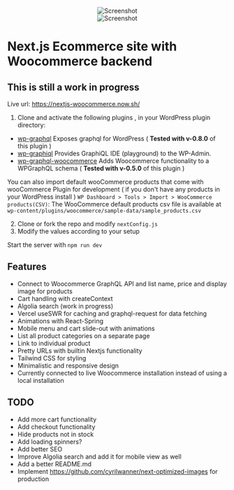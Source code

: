 <p align="center">
<img src="https://github.com/w3bdesign/nextjs-woocommerce/blob/master/screenshot.jpg?" alt="Screenshot"/>
<br />
<img src="https://github.com/w3bdesign/nextjs-woocommerce/blob/master/screenshot2.jpg?" alt="Screenshot"/>
</p>

# Next.js Ecommerce site with Woocommerce backend

## This is still a work in progress

Live url: <a href="https://nextjs-woocommerce.now.sh/">https://nextjs-woocommerce.now.sh/</a>

1. Clone and activate the following plugins , in your WordPress plugin directory:

* [wp-graphql](https://github.com/wp-graphql/wp-graphql) Exposes graphql for WordPress ( **Tested with v-0.8.0** of this plugin )
* [wp-graphiql](https://github.com/wp-graphql/wp-graphiql) Provides GraphiQL IDE (playground) to the WP-Admin.
* [wp-graphql-woocommerce](https://github.com/wp-graphql/wp-graphql-woocommerce) Adds Woocommerce functionality to a WPGraphQL schema ( **Tested with v-0.5.0** of this plugin )

You can also import default wooCommerce products that come with wooCommerce Plugin for development ( if you don't have any products in your WordPress install ) `WP Dashboard > Tools > Import > WooCommerce products(CSV)`: The WooCommerce default products csv file is available at `wp-content/plugins/woocommerce/sample-data/sample_products.csv`

2. Clone or fork the repo and modify ```nextConfig.js```
3. Modify the values according to your setup

Start the server with ```npm run dev ```

## Features

- Connect to Woocommerce GraphQL API and list name, price and display image for products
- Cart handling with createContext
- Algolia search (work in progress)
- Vercel useSWR for caching and graphql-request for data fetching
- Animations with React-Spring
- Mobile menu and cart slide-out with animations
- List all product categories on a separate page
- Link to individual product
- Pretty URLs with builtin Nextjs functionality
- Tailwind CSS for styling
- Minimalistic and responsive design
- Currently connected to live Woocommerce installation instead of using a local installation

## TODO

- Add more cart functionality
- Add checkout functionality
- Hide products not in stock
- Add loading spinners?
- Add better SEO
- Improve Algolia search and add it for mobile view as well
- Add a better README.md
- Implement https://github.com/cyrilwanner/next-optimized-images for production
